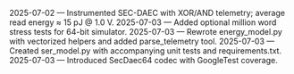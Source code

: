 2025-07-02 — Instrumented SEC-DAEC with XOR/AND telemetry; average read energy ≈ 15 pJ @ 1.0 V.
2025-07-03 — Added optional million word stress tests for 64-bit simulator.
2025-07-03 — Rewrote energy_model.py with vectorized helpers and added parse_telemetry tool.
2025-07-03 — Created ser_model.py with accompanying unit tests and requirements.txt.
2025-07-03 — Introduced SecDaec64 codec with GoogleTest coverage.
